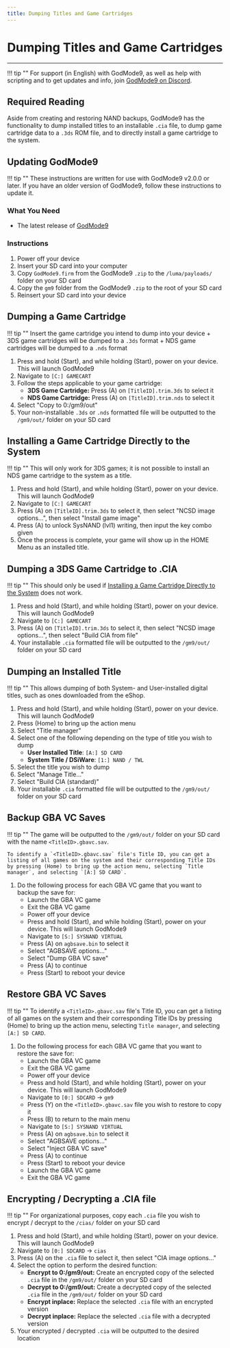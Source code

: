 ```yaml
---
title: Dumping Titles and Game Cartridges
---
```


# Dumping Titles and Game Cartridges
---
!!! tip ""
	For support (in English) with GodMode9, as well as help with scripting and to get updates and info, join [GodMode9 on Discord](https://discord.gg/BRcbvtFxX4).


## Required Reading

Aside from creating and restoring NAND backups, GodMode9 has the functionality to dump installed titles to an installable `.cia` file, to dump game cartridge data to a `.3ds` ROM file, and to directly install a game cartridge to the system.

## Updating GodMode9

!!! tip ""
	These instructions are written for use with GodMode9 v2.0.0 or later. If you have an older version of GodMode9, follow these instructions to update it.

### What You Need

* The latest release of [GodMode9](https://github.com/d0k3/GodMode9/releases/latest)

### Instructions

1. Power off your device
1. Insert your SD card into your computer
1. Copy `GodMode9.firm` from the GodMode9 `.zip` to the `/luma/payloads/` folder on your SD card
1. Copy the `gm9` folder from the GodMode9 `.zip` to the root of your SD card
1. Reinsert your SD card into your device

## Dumping a Game Cartridge

!!! tip ""
	Insert the game cartridge you intend to dump into your device
		+ 3DS game cartridges will be dumped to a `.3ds` format
		+ NDS game cartridges will be dumped to a `.nds` format

1. Press and hold (Start), and while holding (Start), power on your device. This will launch GodMode9
1. Navigate to `[C:] GAMECART`
1. Follow the steps applicable to your game cartridge:
    + **3DS Game Cartridge:** Press (A) on `[TitleID].trim.3ds` to select it
    + **NDS Game Cartridge:** Press (A) on `[TitleID].trim.nds` to select it
1. Select "Copy to 0:/gm9/out"
1. Your non-installable `.3ds` or `.nds` formatted file will be outputted to the `/gm9/out/` folder on your SD card

## Installing a Game Cartridge Directly to the System

!!! tip ""
	This will only work for 3DS games; it is not possible to install an NDS game cartridge to the system as a title.

1. Press and hold (Start), and while holding (Start), power on your device. This will launch GodMode9
1. Navigate to `[C:] GAMECART`
1. Press (A) on `[TitleID].trim.3ds` to select it, then select "NCSD image options...", then select "Install game image"
1. Press (A) to unlock SysNAND (lvl1) writing, then input the key combo given
1. Once the process is complete, your game will show up in the HOME Menu as an installed title.

## Dumping a 3DS Game Cartridge to .CIA

!!! tip ""
	This should only be used if [Installing a Game Cartridge Directly to the System](#installing-a-game-cartridge-directly-to-the-system) does not work.

1. Press and hold (Start), and while holding (Start), power on your device. This will launch GodMode9
1. Navigate to `[C:] GAMECART`
1. Press (A) on `[TitleID].trim.3ds` to select it, then select "NCSD image options...", then select "Build CIA from file"
1. Your installable `.cia` formatted file will be outputted to the `/gm9/out/` folder on your SD card

## Dumping an Installed Title

!!! tip ""
	This allows dumping of both System- and User-installed digital titles, such as ones downloaded from the eShop.

1. Press and hold (Start), and while holding (Start), power on your device. This will launch GodMode9
1. Press (Home) to bring up the action menu
1. Select "Title manager"
1. Select one of the following depending on the type of title you wish to dump
    + **User Installed Title**: `[A:] SD CARD`
    + **System Title / DSiWare**: `[1:] NAND / TWL`
1. Select the title you wish to dump
1. Select "Manage Title..."
1. Select "Build CIA (standard)"
1. Your installable `.cia` formatted file will be outputted to the `/gm9/out/` folder on your SD card

## Backup GBA VC Saves

!!! tip ""
	The game will be outputted to the `/gm9/out/` folder on your SD card with the name `<TitleID>.gbavc.sav`.

	To identify a `<TitleID>.gbavc.sav` file's Title ID, you can get a listing of all games on the system and their corresponding Title IDs by pressing (Home) to bring up the action menu, selecting `Title manager`, and selecting `[A:] SD CARD`.

1. Do the following process for each GBA VC game that you want to backup the save for:
	+ Launch the GBA VC game
	+ Exit the GBA VC game
	+ Power off your device
	+ Press and hold (Start), and while holding (Start), power on your device. This will launch GodMode9
	+ Navigate to `[S:] SYSNAND VIRTUAL`
	+ Press (A) on `agbsave.bin` to select it
	+ Select "AGBSAVE options..."
	+ Select "Dump GBA VC save"
	+ Press (A) to continue
	+ Press (Start) to reboot your device

## Restore GBA VC Saves

!!! tip ""
	To identify a `<TitleID>.gbavc.sav` file's Title ID, you can get a listing of all games on the system and their corresponding Title IDs by pressing (Home) to bring up the action menu, selecting `Title manager`, and selecting `[A:] SD CARD`.

1. Do the following process for each GBA VC game that you want to restore the save for:
	+ Launch the GBA VC game
	+ Exit the GBA VC game
	+ Power off your device
	+ Press and hold (Start), and while holding (Start), power on your device. This will launch GodMode9
	+ Navigate to `[0:] SDCARD` -> `gm9`
	+ Press (Y) on the `<TitleID>.gbavc.sav` file you wish to restore to copy it
	+ Press (B) to return to the main menu
	+ Navigate to `[S:] SYSNAND VIRTUAL`
	+ Press (A) on `agbsave.bin` to select it
	+ Select "AGBSAVE options..."
	+ Select "Inject GBA VC save"
	+ Press (A) to continue
	+ Press (Start) to reboot your device
	+ Launch the GBA VC game
	+ Exit the GBA VC game

## Encrypting / Decrypting a .CIA file

!!! tip ""
	For organizational purposes, copy each `.cia` file you wish to encrypt / decrypt to the `/cias/` folder on your SD card

1. Press and hold (Start), and while holding (Start), power on your device. This will launch GodMode9
1. Navigate to `[0:] SDCARD` -> `cias`
1. Press (A) on the `.cia` file to select it, then select "CIA image options..."
1. Select the option to perform the desired function:
    + **Encrypt to 0:/gm9/out:** Create an encrypted copy of the selected `.cia` file in the `/gm9/out/` folder on your SD card
    + **Decrypt to 0:/gm9/out:** Create a decrypted copy of the selected `.cia` file in the `/gm9/out/` folder on your SD card
    + **Encrypt inplace:** Replace the selected `.cia` file with an encrypted version
    + **Decrypt inplace:** Replace the selected `.cia` file with a decrypted version
1. Your encrypted / decrypted `.cia` will be outputted to the desired location
